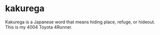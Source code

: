 # kakurega
Kakurega is a Japanese word that means hiding place, refuge, or hideout. This is my 4004 Toyota 4Runner.
